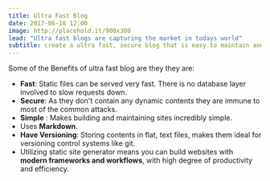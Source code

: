 ```yaml
---
title: Ultra Fast Blog
date: 2017-06-18 12:00
image: http://placehold.it/900x300
lead: "Ultra fast blogs are capturing the market in todays world"
subtitle: create a ultra fast, secure blog that is easy to maintain and easy to scale
---
```


Some of the Benefits of ultra fast blog are they they are:

- **Fast**: Static files can be served very fast. There is no database layer involved to slow requests down.
- **Secure**: As they don't contain any dynamic contents they are immune to most of the common attacks.
- **Simple** : Makes building and maintaining sites incredibly simple.
- Uses **Markdown**.
- **Have Versioning**: Storing contents in flat, text files, makes them ideal for versioning control systems like git.
- Utilizing static site generator means you can build websites with **modern frameworks and workflows**, with high degree of productivity and efficiency.
